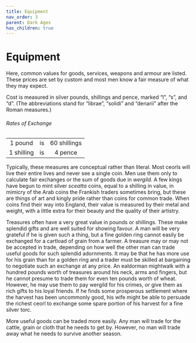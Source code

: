 ```yaml
---
title: Equipment
nav_order: 3
parent: Dark Ages
has_children: true
---
```


# Equipment
Here, common values for goods, services, weapons and armour are listed. These prices are set by custom and most men know a fair measure of what they may expect.

Cost is measured in silver pounds, shillings and pence, marked “l”, “s”, and “d”. (The abbreviations stand for “librae”, “solidi” and “denarii” after the Roman measures.)

###### Rates of Exchange

|   |   |   |
|:-:|:-:|:-:|
| 1 pound | is | 60 shillings |
| 1 shilling | is | 4 pence |

Typically, these measures are conceptual rather than literal. Most ceorls will live their entire lives and never see a single coin. Men use them only to calculate fair exchanges or the sum of goods due in *wergild*. A few kings have begun to mint silver *sceatta* coins, equal to a shilling in value, in mimicry of the Arab coins the Frankish traders sometimes bring, but these are things of art and kingly pride rather than coins for common trade. When coins find their way into England, their value is measured by their metal and weight, with a little extra for their beauty and the quality of their artistry.

Treasures often have a very great value in pounds or shillings. These make splendid gifts and are well suited for showing favour. A man will be very grateful if he is given such a thing, but a fine golden ring cannot easily be exchanged for a cartload of grain from a farmer. A treasure may or may not be accepted in trade, depending on how well the other man can trade useful goods for such splendid adornments. It may be that he has more use for his grain than for a golden ring and a trader must be skilled at bargaining to negotiate such an exchange at any price. An ealdorman mightwalk with a hundred pounds worth of treasures around his neck, arms and fingers, but he cannot presume to trade them for even ten pounds worth of wheat. However, he may use them to pay wergild for his crimes, or give them as rich gifts to his loyal friends. If he finds some prosperous settlement where the harvest has been uncommonly good, his wife might be able to persuade the richest ceorl to exchange some spare portion of his harvest for a fine silver torc.

More useful goods can be traded more easily. Any man will trade for the cattle, grain or cloth that he needs to get by. However, no man will trade away what he needs to survive another season.